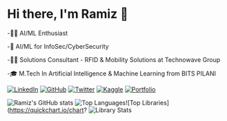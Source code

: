# Hi there, I'm Ramiz 👋

-🧑‍💻 AI/ML Enthusiast

-🔐 AI/ML for InfoSec/CyberSecurity

-🧑‍💻 Solutions Consultant - RFID & Mobility Solutions at Technowave Group

-🎓 M.Tech In Artificial Intelligence & Machine Learning from BITS PILANI 

[![LinkedIn](https://img.shields.io/badge/LinkedIn-%230077B5.svg?logo=linkedin&logoColor=white)](https://linkedin.com/in/ramizpa)
[![GitHub](https://img.shields.io/badge/GitHub-%23121011.svg?logo=github&logoColor=white)](https://github.com/ramizpa)
[![Twitter](https://img.shields.io/badge/Twitter-%231DA1F2.svg?logo=twitter&logoColor=white)](https://twitter.com/ramizpa)
[![Kaggle](https://img.shields.io/badge/Kaggle-%2300C4B4.svg?logo=kaggle&logoColor=white)](https://kaggle.com/ramizpa)
[![Portfolio](https://img.shields.io/badge/Portfolio-%23FF5733.svg?logo=google-chrome&logoColor=white)](https://ramizpa.com)


![Ramiz's GitHub stats](https://github-readme-stats.vercel.app/api?username=ramizpa&show_icons=true&theme=radical)
![Top Languages](https://github-readme-stats.vercel.app/api/top-langs/?username=ramizpa&show_icons=true&theme=radical)![Top Libraries](https://quickchart.io/chart?
![Library Stats](https://quickchart.io/chart?c=%7B%22type%22%3A%22bar%22%2C%22data%22%3A%7B%22labels%22%3A%5B%22Pandas%22%2C%22Streamlit%22%2C%22Joblib%22%2C%22scikit-learn%22%2C%22NumPy%22%2C%22Matplotlib%22%2C%22Huggingface%22%2C%22Seaborn%22%2C%22Tensorboard%22%2C%22Keras%22%5D%2C%22datasets%22%3A%5B%7B%22data%22%3A%5B9.09%2C9.09%2C5.45%2C5.45%2C3.64%2C3.64%2C1.82%2C1.82%2C1.82%2C1.82%5D%2C%22backgroundColor%22%3A%5B%22%23ff0080%22%2C%22%23ff3cac%22%2C%22%23ff79c6%22%2C%22%23ffb6c1%22%2C%22%236a0dad%22%2C%22%2338bdf8%22%2C%22%2339ff14%22%2C%22%23ffdd00%22%2C%22%23ff7f50%22%2C%22%236affc1%22%5D%2C%22borderRadius%22%3A6%7D%5D%7D%2C%22options%22%3A%7B%22indexAxis%22%3A%22y%22%2C%22plugins%22%3A%7B%22legend%22%3A%7B%22display%22%3Afalse%7D%2C%22title%22%3A%7B%22display%22%3Atrue%2C%22text%22%3A%22Library%20Usage%20Stats%22%2C%22color%22%3A%22white%22%2C%22font%22%3A%7B%22size%22%3A14%2C%22weight%22%3A%22600%22%7D%7D%7D%2C%22scales%22%3A%7Bx%3A%7Bticks%3A%7Bdisplay%3Afalse%7D%2Cgrid%3A%7Bdisplay%3Afalse%7D%7D%2Cy%3A%7Bticks%3A%7Bdisplay%3Afalse%7D%2Cgrid%3A%7Bdisplay%3Afalse%7D%7D%7D%2C%22responsive%22%3Atrue%2C%22maintainAspectRatio%22%3Afalse%2C%22layout%22%3A%7B%22padding%22%3A4%7D%7D&width=400&height=120&bkg=0f1724)







